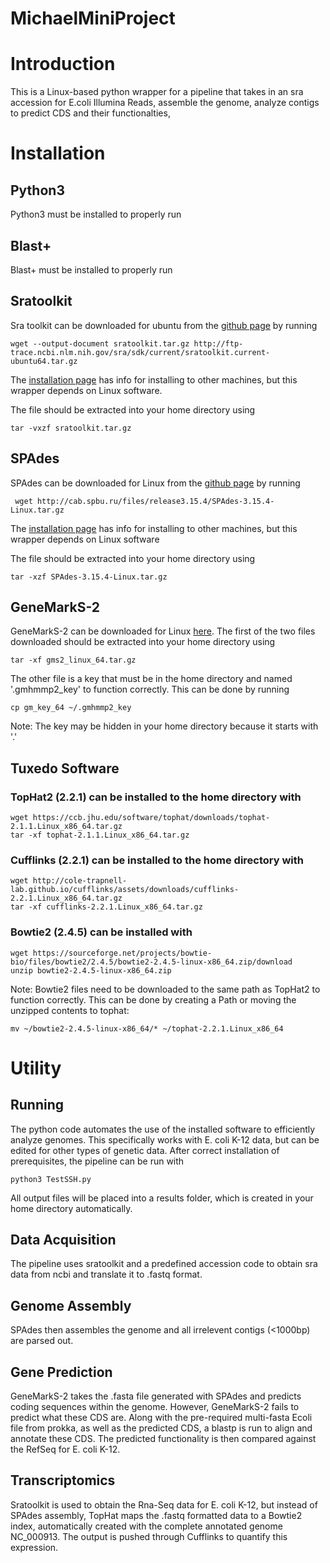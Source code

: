 # MichaelMiniProject

# Introduction
This is a Linux-based python wrapper for a pipeline that takes in an sra accession for E.coli Illumina Reads, assemble the genome, analyze contigs to predict CDS and their functionalties, 
# Installation
## Python3
Python3 must be installed to properly run
## Blast+
Blast+ must be installed to properly run
## Sratoolkit
Sra toolkit can be downloaded for ubuntu from the [github page](https://github.com/ncbi/sra-tools) by running
```
wget --output-document sratoolkit.tar.gz http://ftp-trace.ncbi.nlm.nih.gov/sra/sdk/current/sratoolkit.current-ubuntu64.tar.gz
```
The [installation page](https://github.com/ncbi/sra-tools/wiki/02.-Installing-SRA-Toolkit) has info for installing to other machines, but this wrapper depends on Linux software.

The file should be extracted into your home directory using
```
tar -vxzf sratoolkit.tar.gz
```

## SPAdes
SPAdes can be downloaded for Linux from the [github page](https://github.com/ablab/spades) by running
```
 wget http://cab.spbu.ru/files/release3.15.4/SPAdes-3.15.4-Linux.tar.gz
```
The [installation page](https://github.com/ablab/spades#sec2) has info for installing to other machines, but this wrapper depends on Linux software

The file should be extracted into your home directory using
```
tar -xzf SPAdes-3.15.4-Linux.tar.gz
```

## GeneMarkS-2
GeneMarkS-2 can be downloaded for Linux [here](http://exon.gatech.edu/GeneMark/license_download.cgi).
The first of the two files downloaded should be extracted into your home directory using
```
tar -xf gms2_linux_64.tar.gz
```

The other file is a key that must be in the home directory and named '.gmhmmp2_key' to function correctly. This can be done by running
```
cp gm_key_64 ~/.gmhmmp2_key
```
Note: The key may be hidden in your home directory because it starts with '.' 
## Tuxedo Software
### TopHat2 (2.2.1) can be installed to the home directory with 
```
wget https://ccb.jhu.edu/software/tophat/downloads/tophat-2.1.1.Linux_x86_64.tar.gz
tar -xf tophat-2.1.1.Linux_x86_64.tar.gz
```

### Cufflinks (2.2.1) can be installed to the home directory with 
```
wget http://cole-trapnell-lab.github.io/cufflinks/assets/downloads/cufflinks-2.2.1.Linux_x86_64.tar.gz
tar -xf cufflinks-2.2.1.Linux_x86_64.tar.gz
```

### Bowtie2 (2.4.5) can be installed with
```
wget https://sourceforge.net/projects/bowtie-bio/files/bowtie2/2.4.5/bowtie2-2.4.5-linux-x86_64.zip/download
unzip bowtie2-2.4.5-linux-x86_64.zip
```
Note: Bowtie2 files need to be downloaded to the same path as TopHat2 to function correctly. This can be done by creating a Path or moving the unzipped contents to tophat:
```
mv ~/bowtie2-2.4.5-linux-x86_64/* ~/tophat-2.2.1.Linux_x86_64
```

# Utility
## Running
The python code automates the use of the installed software to efficiently analyze genomes. This specifically works with E. coli K-12 data, but can be edited for other types of genetic data. After correct installation of prerequisites, the pipeline can be run with
```
python3 TestSSH.py
```
All output files will be placed into a results folder, which is created in your home directory automatically.
## Data Acquisition 
The pipeline uses sratoolkit and a predefined accession code to obtain sra data from ncbi and translate it to .fastq format. 

## Genome Assembly
SPAdes then assembles the genome and all irrelevent contigs (<1000bp) are parsed out.
## Gene Prediction
GeneMarkS-2 takes the .fasta file generated with SPAdes and predicts coding sequences within the genome. However, GeneMarkS-2 fails to predict what these CDS are. Along with the pre-required multi-fasta Ecoli file from prokka, as well as the predicted CDS, a blastp is run to align and annotate these CDS.
The predicted functionality is then compared against the RefSeq for E. coli K-12.
## Transcriptomics
Sratoolkit is used to obtain the Rna-Seq data for E. coli K-12, but instead of SPAdes assembly, TopHat maps the .fastq formatted data to a Bowtie2 index, automatically created with the complete annotated genome NC_000913. The output is pushed through Cufflinks to quantify this expression.

